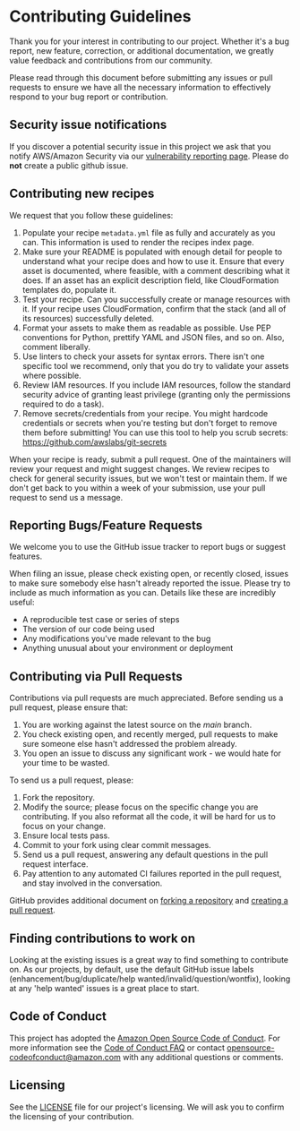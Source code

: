 # Contributing Guidelines

Thank you for your interest in contributing to our project. Whether it's a bug report, new feature, correction, or additional
documentation, we greatly value feedback and contributions from our community.

Please read through this document before submitting any issues or pull requests to ensure we have all the necessary
information to effectively respond to your bug report or contribution.

## Security issue notifications

If you discover a potential security issue in this project we ask that you notify AWS/Amazon Security via our [vulnerability reporting page](http://aws.amazon.com/security/vulnerability-reporting/). Please do **not** create a public github issue.

## Contributing new recipes

We request that you follow these guidelines:

1. Populate your recipe `metadata.yml` file as fully and accurately as you can. This information is used to render the recipes index page. 
2. Make sure your README is populated with enough detail for people to understand what your recipe does and how to use it. Ensure that every asset is documented, where feasible, with a comment describing what it does. If an asset has an explicit description field, like CloudFormation templates do, populate it. 
3. Test your recipe. Can you successfully create or manage resources with it. If your recipe uses CloudFormation, confirm that the stack (and all of its resources) successfully deleted.
4. Format your assets to make them as readable as possible. Use PEP conventions for Python, prettify YAML and JSON files, and so on. Also, comment liberally. 
5. Use linters to check your assets for syntax errors. There isn't one specific tool we recommend, only that you do try to validate your assets where possible. 
6. Review IAM resources. If you include IAM resources, follow the standard security advice of granting least privilege (granting only the permissions required to do a task).
7. Remove secrets/credentials from your recipe. You might hardcode credentials or secrets when you're testing but don't forget to remove them before submitting! You can use this tool to help you scrub secrets: https://github.com/awslabs/git-secrets

When your recipe is ready, submit a pull request. One of the maintainers will review your request and might suggest changes. We review recipes to check for general security issues, but we won't test or maintain them. If we don't get back to you within a week of your submission, use your pull request to send us a message.

## Reporting Bugs/Feature Requests

We welcome you to use the GitHub issue tracker to report bugs or suggest features.

When filing an issue, please check existing open, or recently closed, issues to make sure somebody else hasn't already
reported the issue. Please try to include as much information as you can. Details like these are incredibly useful:

* A reproducible test case or series of steps
* The version of our code being used
* Any modifications you've made relevant to the bug
* Anything unusual about your environment or deployment


## Contributing via Pull Requests
Contributions via pull requests are much appreciated. Before sending us a pull request, please ensure that:

1. You are working against the latest source on the *main* branch.
2. You check existing open, and recently merged, pull requests to make sure someone else hasn't addressed the problem already.
3. You open an issue to discuss any significant work - we would hate for your time to be wasted.

To send us a pull request, please:

1. Fork the repository.
2. Modify the source; please focus on the specific change you are contributing. If you also reformat all the code, it will be hard for us to focus on your change.
3. Ensure local tests pass.
4. Commit to your fork using clear commit messages.
5. Send us a pull request, answering any default questions in the pull request interface.
6. Pay attention to any automated CI failures reported in the pull request, and stay involved in the conversation.

GitHub provides additional document on [forking a repository](https://help.github.com/articles/fork-a-repo/) and
[creating a pull request](https://help.github.com/articles/creating-a-pull-request/).


## Finding contributions to work on
Looking at the existing issues is a great way to find something to contribute on. As our projects, by default, use the default GitHub issue labels (enhancement/bug/duplicate/help wanted/invalid/question/wontfix), looking at any 'help wanted' issues is a great place to start.


## Code of Conduct
This project has adopted the [Amazon Open Source Code of Conduct](https://aws.github.io/code-of-conduct).
For more information see the [Code of Conduct FAQ](https://aws.github.io/code-of-conduct-faq) or contact
opensource-codeofconduct@amazon.com with any additional questions or comments.


## Licensing

See the [LICENSE](LICENSE) file for our project's licensing. We will ask you to confirm the licensing of your contribution.
